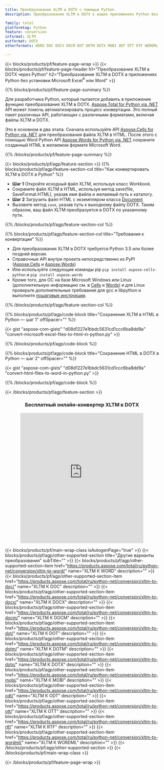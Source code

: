 ```yaml
---
title: Преобразование XLTM в DOTX с помощью Python
description: Преобразование XLTM в DOTX в ваших приложениях Python без использования Microsoft Office 

family: total
platformtag: Python
feature: conversion
informat: XLTM
outformat: DOTX
otherformats: WORD DOC DOCX DOCM DOT DOTM DOTX MOBI ODT OTT RTF WORDML

---
```

{{< blocks/products/pf/feature-page-wrap >}}
{{< blocks/products/pf/feature-page-header h1="Преобразование XLTM в DOTX через Python" h2="Преобразование XLTM в DOTX в приложениях Python без установки Microsoft Excel<sup>&reg;</sup> или Word" >}}

{{% blocks/products/pf/feature-page-summary %}}

Для разработчика Python, который пытается добавить в приложение функцию преобразования XLTM в DOTX. [Aspose.Total for Python via .NET](https://products.aspose.com/total/python-net/) API может помочь автоматизировать процесс конвертации. Это полный пакет различных API, работающих с различными форматами, включая файлы XLTM и DOTX.

Это в основном в два этапа. Сначала используйте API [Aspose.Cells for Python via .NET](https://products.aspose.com/cells/python-net/) для преобразования файла XLTM в HTML. После этого с помощью Word Python API [Aspose.Words for Python via .NET](https://products.aspose.com/words/python-net/) сохраните созданный HTML в желаемом формате Microsoft Word. 

{{% /blocks/products/pf/feature-page-summary %}}

{{< blocks/products/pf/agp/feature-section >}}
{{% blocks/products/pf/agp/feature-section-col title="Как конвертировать XLTM в DOTX в Python" %}}
- **Шаг 1** Откройте исходный файл XLTM, используя класс Workbook.
- Сохраните файл XLTM в HTML, используя метод save(file, SaveFormat.HTML), указав имя файла и желаемый путь к каталогу.
-  **Шаг 2** Загрузить файл HTML с экземпляром класса [Document](https://reference.aspose.com/words/python-net/aspose.words/document/)
-  Вызовите метод `save`, указав путь к выходному файлу DOTX. Таким образом, ваш файл XLTM преобразуется в DOTX по указанному пути.

{{% /blocks/products/pf/agp/feature-section-col %}}

{{% blocks/products/pf/agp/feature-section-col title="Требования к конвертации" %}}

- Для преобразования XLTM в DOTX требуется Python 3.5 или более поздней версии.
- Справочные API внутри проекта непосредственно из PyPI ([Aspose.Cells](https://pypi.org/project/aspose-cells-python/) и [Aspose.Words](https://pypi.org/project/aspose-words/))
-  Или используйте следующие команды pip ```pip install aspose-cells-python``` и ```pip install aspose.words```
-  Кроме того, для ОС на базе Microsoft Windows или Linux (дополнительную информацию см. в [Cells](https://docs.aspose.com/cells/python-net/getting-started/#installation) и [Words](https://docs.aspose.com/words/python-net/system-requirements/)) и для Linux проверьте дополнительные требования для gcc и libpython и выполните [пошаговые инструкции](https://docs.aspose.com/words/python-net/installation/).
 

{{% /blocks/products/pf/agp/feature-section-col %}}

{{% blocks/products/pf/agp/code-block title="Сохранение XLTM в HTML в Python — шаг 1" offSpacer="" %}}

{{< gist "aspose-com-gists" "d08d1227e1bbdc5631cd1ccc6ba8dd9a" "convert-microsoft-excel-files-to-html-in-python.py" >}}

{{% /blocks/products/pf/agp/code-block %}}

{{% blocks/products/pf/agp/code-block title="Сохранение HTML в DOTX в Python — шаг 2" offSpacer="" %}}

{{< gist "aspose-com-gists" "d08d1227e1bbdc5631cd1ccc6ba8dd9a" "convert-html-files-to-word-in-python.py" >}}

{{% /blocks/products/pf/agp/code-block %}}

{{< /blocks/products/pf/agp/feature-section >}}
<div class="container-fluid agp-content bg-white aboutfile box-1 vh100 section nopbtm">
<div class=container>
<div class=row>
<div class="demobox tc col-md-12 padding-0" align="center">

<h3>Бесплатный онлайн-конвертер XLTM в DOTX</h3>

<iframe style="border: none; height: 426px;" scrolling="no" src="https://total-conversion-app-65z5r2lp.qa.k8s.dynabic.com/?to=dotx&from=xltm" id="child-iframe" width="80%"></iframe>

</div></div>
</div></div>

{{< blocks/products/pf/main-wrap-class isAutogenPage="true" >}}
{{< blocks/products/pf/agp/other-supported-section title="Другие варианты преобразования" subTitle="" >}}
{{< blocks/products/pf/agp/other-supported-section-item href="https://products.aspose.com/total/ru/python-net/conversion/xltm-to-word/" name="XLTM К WORD" description="" >}}
{{< blocks/products/pf/agp/other-supported-section-item href="https://products.aspose.com/total/ru/python-net/conversion/xltm-to-doc/" name="XLTM К DOC" description="" >}}
{{< blocks/products/pf/agp/other-supported-section-item href="https://products.aspose.com/total/ru/python-net/conversion/xltm-to-docx/" name="XLTM К DOCX" description="" >}}
{{< blocks/products/pf/agp/other-supported-section-item href="https://products.aspose.com/total/ru/python-net/conversion/xltm-to-docm/" name="XLTM К DOCM" description="" >}}
{{< blocks/products/pf/agp/other-supported-section-item href="https://products.aspose.com/total/ru/python-net/conversion/xltm-to-dot/" name="XLTM К DOT" description="" >}}
{{< blocks/products/pf/agp/other-supported-section-item href="https://products.aspose.com/total/ru/python-net/conversion/xltm-to-dotm/" name="XLTM К DOTM" description="" >}}
{{< blocks/products/pf/agp/other-supported-section-item href="https://products.aspose.com/total/ru/python-net/conversion/xltm-to-dotx/" name="XLTM К DOTX" description="" >}}
{{< blocks/products/pf/agp/other-supported-section-item href="https://products.aspose.com/total/ru/python-net/conversion/xltm-to-mobi/" name="XLTM К MOBI" description="" >}}
{{< blocks/products/pf/agp/other-supported-section-item href="https://products.aspose.com/total/ru/python-net/conversion/xltm-to-odt/" name="XLTM К ODT" description="" >}}
{{< blocks/products/pf/agp/other-supported-section-item href="https://products.aspose.com/total/ru/python-net/conversion/xltm-to-ott/" name="XLTM К OTT" description="" >}}
{{< blocks/products/pf/agp/other-supported-section-item href="https://products.aspose.com/total/ru/python-net/conversion/xltm-to-rtf/" name="XLTM К RTF" description="" >}}
{{< blocks/products/pf/agp/other-supported-section-item href="https://products.aspose.com/total/ru/python-net/conversion/xltm-to-wordml/" name="XLTM К WORDML" description="" >}}
{{< /blocks/products/pf/agp/other-supported-section >}}
{{< /blocks/products/pf/main-wrap-class >}}

{{< /blocks/products/pf/feature-page-wrap >}}